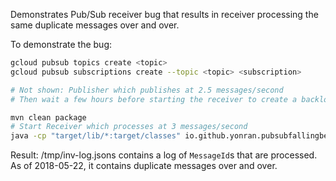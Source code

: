 Demonstrates Pub/Sub receiver bug that results in receiver processing
the same duplicate messages over and over.

To demonstrate the bug:

```sh
gcloud pubsub topics create <topic>
gcloud pubsub subscriptions create --topic <topic> <subscription>

# Not shown: Publisher which publishes at 2.5 messages/second
# Then wait a few hours before starting the receiver to create a backlog

mvn clean package
# Start Receiver which processes at 3 messages/second
java -cp "target/lib/*:target/classes" io.github.yonran.pubsubfallingbehindbug.Main cloud --subscription <subscription> --log-to=/tmp/inv-log.jsons
```

Result: /tmp/inv-log.jsons contains a log of `MessageId`s that are processed.
As of 2018-05-22, it contains duplicate messages over and over.
